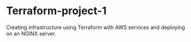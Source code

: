# Terraform-project-1
Creating infrastructure using Terraform with AWS services and deploying on an NGINX server.
